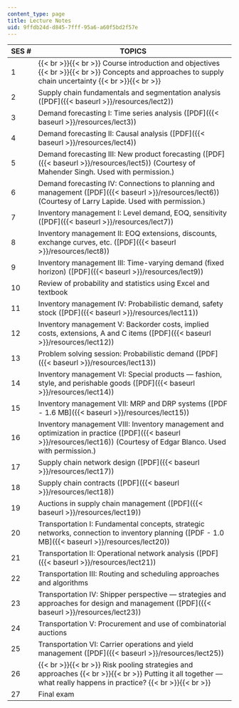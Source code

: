 ```yaml
---
content_type: page
title: Lecture Notes
uid: 9ffdb24d-d845-7fff-95a6-a60f5bd2f57e
---
```


| SES # | TOPICS |
| --- | --- |
| 1 |  {{< br >}}{{< br >}} Course introduction and objectives {{< br >}}{{< br >}} Concepts and approaches to supply chain uncertainty {{< br >}}{{< br >}}  |
| 2 | Supply chain fundamentals and segmentation analysis ([PDF]({{< baseurl >}}/resources/lect2)) |
| 3 | Demand forecasting I: Time series analysis ([PDF]({{< baseurl >}}/resources/lect3)) |
| 4 | Demand forecasting II: Causal analysis ([PDF]({{< baseurl >}}/resources/lect4)) |
| 5 | Demand forecasting III: New product forecasting ([PDF]({{< baseurl >}}/resources/lect5)) (Courtesy of Mahender Singh. Used with permission.) |
| 6 | Demand forecasting IV: Connections to planning and management ([PDF]({{< baseurl >}}/resources/lect6)) (Courtesy of Larry Lapide. Used with permission.) |
| 7 | Inventory management I: Level demand, EOQ, sensitivity ([PDF]({{< baseurl >}}/resources/lect7)) |
| 8 | Inventory management II: EOQ extensions, discounts, exchange curves, etc. ([PDF]({{< baseurl >}}/resources/lect8)) |
| 9 | Inventory management III: Time-varying demand (fixed horizon) ([PDF]({{< baseurl >}}/resources/lect9)) |
| 10 | Review of probability and statistics using Excel and textbook |
| 11 | Inventory management IV: Probabilistic demand, safety stock ([PDF]({{< baseurl >}}/resources/lect11)) |
| 12 | Inventory management V: Backorder costs, implied costs, extensions, A and C items ([PDF]({{< baseurl >}}/resources/lect12)) |
| 13 | Problem solving session: Probabilistic demand ([PDF]({{< baseurl >}}/resources/lect13)) |
| 14 | Inventory management VI: Special products — fashion, style, and perishable goods ([PDF]({{< baseurl >}}/resources/lect14)) |
| 15 | Inventory management VII: MRP and DRP systems ([PDF - 1.6 MB]({{< baseurl >}}/resources/lect15)) |
| 16 | Inventory management VIII: Inventory management and optimization in practice ([PDF]({{< baseurl >}}/resources/lect16)) (Courtesy of Edgar Blanco. Used with permission.) |
| 17 | Supply chain network design ([PDF]({{< baseurl >}}/resources/lect17)) |
| 18 | Supply chain contracts ([PDF]({{< baseurl >}}/resources/lect18)) |
| 19 | Auctions in supply chain management ([PDF]({{< baseurl >}}/resources/lect19)) |
| 20 | Transportation I: Fundamental concepts, strategic networks, connection to inventory planning ([PDF - 1.0 MB]({{< baseurl >}}/resources/lect20)) |
| 21 | Transportation II: Operational network analysis ([PDF]({{< baseurl >}}/resources/lect21)) |
| 22 | Transportation III: Routing and scheduling approaches and algorithms |
| 23 | Transportation IV: Shipper perspective — strategies and approaches for design and management ([PDF]({{< baseurl >}}/resources/lect23)) |
| 24 | Transportation V: Procurement and use of combinatorial auctions |
| 25 | Transportation VI: Carrier operations and yield management ([PDF]({{< baseurl >}}/resources/lect25)) |
| 26 |  {{< br >}}{{< br >}} Risk pooling strategies and approaches {{< br >}}{{< br >}} Putting it all together — what really happens in practice? {{< br >}}{{< br >}}  |
| 27 | Final exam